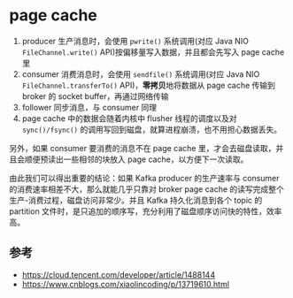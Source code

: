 # page cache

1. producer 生产消息时，会使用 `pwrite()` 系统调用(对应 Java NIO `FileChannel.write()` API)按偏移量写入数据，并且都会先写入 page cache 里
2. consumer 消费消息时，会使用 `sendfile()` 系统调用(对应 Java NIO `FileChannel.transferTo()` API)，**零拷贝**地将数据从 page cache 传输到 broker 的 socket buffer，再通过网络传输
3. follower 同步消息，与 consumer 同理
4. page cache 中的数据会随着内核中 flusher 线程的调度以及对 `sync()/fsync()` 的调用写回到磁盘，就算进程崩溃，也不用担心数据丢失。

另外，如果 consumer 要消费的消息不在 page cache 里，才会去磁盘读取，并且会顺便预读出一些相邻的块放入 page cache，以方便下一次读取。

由此我们可以得出重要的结论：如果 Kafka producer 的生产速率与 consumer 的消费速率相差不大，那么就能几乎只靠对 broker page cache 的读写完成整个生产-消费过程，磁盘访问非常少。并且 Kafka 持久化消息到各个 topic 的 partition 文件时，是只追加的顺序写，充分利用了磁盘顺序访问快的特性，效率高。

## 参考

- https://cloud.tencent.com/developer/article/1488144
- https://www.cnblogs.com/xiaolincoding/p/13719610.html
